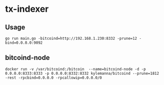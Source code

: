 # tx-indexer

## Usage
```
go run main.go -bitcoind=http://192.168.1.230:8332 -prune=12 -bind=0.0.0.0:9092
```
## bitcoind-node
```
docker run -v /var/bitcoind:/bitcoin  --name=bitcoind-node -d -p 0.0.0.0:8333:8333 -p 0.0.0.0:8332:8332 kylemanna/bitcoind --prune=1812 -rest -rpcbind=0.0.0.0 -rpcallowip=0.0.0.0/0
```